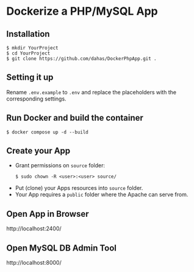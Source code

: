 # Dockerize a PHP/MySQL App

## Installation
````
$ mkdir YourProject
$ cd YourProject
$ git clone https://github.com/dahas/DockerPhpApp.git .
````

## Setting it up

Rename `.env.example` to `.env` and replace the placeholders with the corresponding settings.

## Run Docker and build the container
````
$ docker compose up -d --build
````

## Create your App

- Grant permissions on `source` folder:
  ````
  $ sudo chown -R <user>:<user> source/
  ````
- Put (clone) your Apps resources into `source` folder.
- Your App requires a `public` folder where the Apache can serve from.

## Open App in Browser
http://localhost:2400/

## Open MySQL DB Admin Tool
http://localhost:8000/
